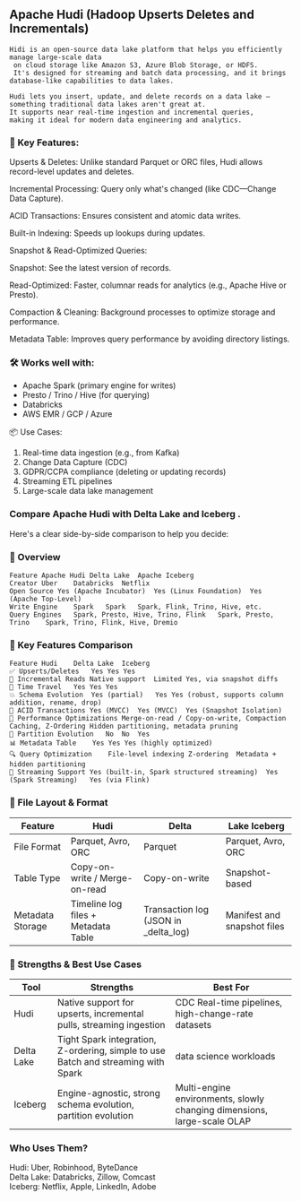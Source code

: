 ## Apache Hudi (Hadoop Upserts Deletes and Incrementals) 
```
Hidi is an open-source data lake platform that helps you efficiently manage large-scale data
 on cloud storage like Amazon S3, Azure Blob Storage, or HDFS.
 It's designed for streaming and batch data processing, and it brings database-like capabilities to data lakes.

Hudi lets you insert, update, and delete records on a data lake —
something traditional data lakes aren't great at.
It supports near real-time ingestion and incremental queries,
making it ideal for modern data engineering and analytics.

```

### 🧠 Key Features:
Upserts & Deletes: Unlike standard Parquet or ORC files, Hudi allows record-level updates and deletes.

Incremental Processing: Query only what's changed (like CDC—Change Data Capture).

ACID Transactions: Ensures consistent and atomic data writes.

Built-in Indexing: Speeds up lookups during updates.

Snapshot & Read-Optimized Queries:

Snapshot: See the latest version of records.

Read-Optimized: Faster, columnar reads for analytics (e.g., Apache Hive or Presto).

Compaction & Cleaning: Background processes to optimize storage and performance.

Metadata Table: Improves query performance by avoiding directory listings.

### 🛠️ Works well with:
- Apache Spark (primary engine for writes)
- Presto / Trino / Hive (for querying)
- Databricks
- AWS EMR / GCP / Azure

📦 Use Cases:
1. Real-time data ingestion (e.g., from Kafka)
2. Change Data Capture (CDC)
3. GDPR/CCPA compliance (deleting or updating records)
4. Streaming ETL pipelines
5. Large-scale data lake management
 
### Compare Apache Hudi with  Delta Lake and Iceberg .

Here's a clear side-by-side comparison to help you decide:

### 🧱 Overview
```
Feature	Apache Hudi	Delta Lake	Apache Iceberg
Creator	Uber	Databricks	Netflix
Open Source	Yes (Apache Incubator)	Yes (Linux Foundation)	Yes (Apache Top-Level)
Write Engine	Spark	Spark	Spark, Flink, Trino, Hive, etc.
Query Engines	Spark, Presto, Hive, Trino, Flink	Spark, Presto, Trino	Spark, Trino, Flink, Hive, Dremio
```
### 📌 Key Features Comparison
```
Feature	Hudi	Delta Lake	Iceberg
✅ Upserts/Deletes	Yes	Yes	Yes
🔁 Incremental Reads	Native support	Limited	Yes, via snapshot diffs
📅 Time Travel	Yes	Yes	Yes
💥 Schema Evolution	Yes (partial)	Yes	Yes (robust, supports column addition, rename, drop)
🔐 ACID Transactions	Yes (MVCC)	Yes (MVCC)	Yes (Snapshot Isolation)
🚀 Performance Optimizations	Merge-on-read / Copy-on-write, Compaction	Caching, Z-Ordering	Hidden partitioning, metadata pruning
📂 Partition Evolution	No	No	Yes
📊 Metadata Table	Yes	Yes	Yes (highly optimized)
🔍 Query Optimization	File-level indexing	Z-ordering	Metadata + hidden partitioning
🔄 Streaming Support	Yes (built-in, Spark structured streaming)	Yes (Spark Streaming)	Yes (via Flink)
```
### 🔧 File Layout & Format
 
| Feature | 	Hudi	| Delta | Lake	Iceberg |
|---------|-------|-------|--------------|
| File Format	| Parquet, Avro, ORC | 	Parquet |	Parquet, Avro, ORC
| Table Type	| Copy-on-write / Merge-on-read	| Copy-on-write |	Snapshot-based
| Metadata Storage	| Timeline log files + Metadata Table| 	Transaction log (JSON in _delta_log)	| Manifest and snapshot files
 
### 💬 Strengths & Best Use Cases
 
| Tool	| Strengths	| Best For |
|-----|--------|----|
| Hudi	| Native support for upserts, incremental pulls, streaming ingestion | CDC	Real-time pipelines, high-change-rate datasets
| Delta Lake | 	Tight Spark integration, Z-ordering, simple to use	Batch and streaming with Spark | data science workloads
| Iceberg	| Engine-agnostic, strong schema evolution, partition evolution	| Multi-engine environments, slowly changing dimensions, large-scale OLAP
 
### Who Uses Them?
Hudi: Uber, Robinhood, ByteDance  
Delta Lake: Databricks, Zillow, Comcast  
Iceberg: Netflix, Apple, LinkedIn, Adobe  

